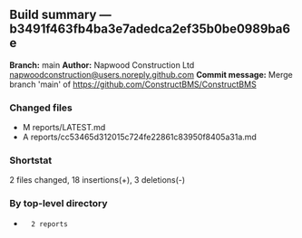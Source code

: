 ## Build summary — b3491f463fb4ba3e7adedca2ef35b0be0989ba6e

**Branch:** main
**Author:** Napwood Construction Ltd <napwoodconstruction@users.noreply.github.com>
**Commit message:** Merge branch 'main' of https://github.com/ConstructBMS/ConstructBMS

### Changed files
 - M	reports/LATEST.md
 - A	reports/cc53465d312015c724fe22861c83950f8405a31a.md

### Shortstat
 2 files changed, 18 insertions(+), 3 deletions(-)

### By top-level directory
 -       2 reports
